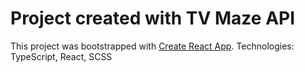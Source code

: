 # Project created with TV Maze API [](https://www.tvmaze.com/api)

This project was bootstrapped with [Create React App](https://github.com/facebook/create-react-app).
Technologies: TypeScript, React, SCSS
